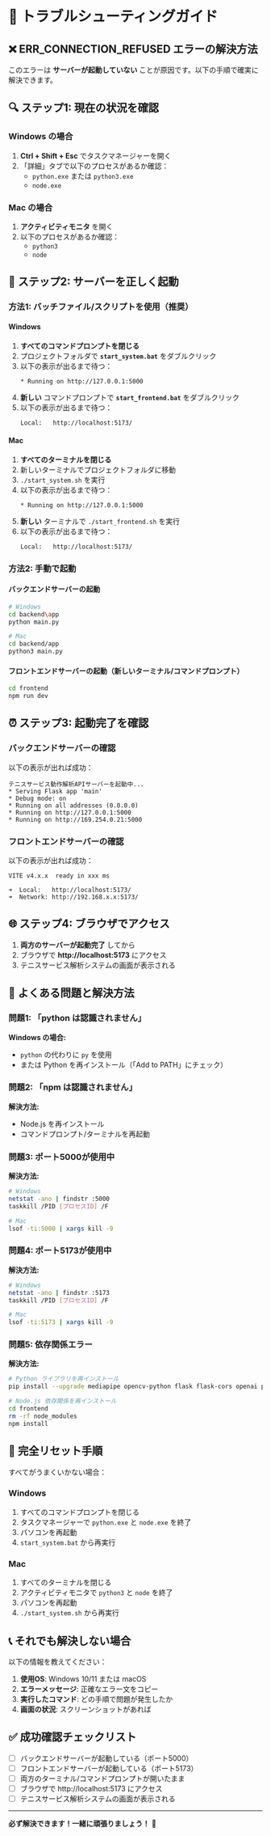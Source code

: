 # 🔧 トラブルシューティングガイド

## ❌ ERR_CONNECTION_REFUSED エラーの解決方法

このエラーは **サーバーが起動していない** ことが原因です。以下の手順で確実に解決できます。

## 🔍 ステップ1: 現在の状況を確認

### Windows の場合
1. **Ctrl + Shift + Esc** でタスクマネージャーを開く
2. 「詳細」タブで以下のプロセスがあるか確認：
   - `python.exe` または `python3.exe`
   - `node.exe`

### Mac の場合
1. **アクティビティモニタ** を開く
2. 以下のプロセスがあるか確認：
   - `python3`
   - `node`

## 🚀 ステップ2: サーバーを正しく起動

### 方法1: バッチファイル/スクリプトを使用（推奨）

#### Windows
1. **すべてのコマンドプロンプトを閉じる**
2. プロジェクトフォルダで **`start_system.bat`** をダブルクリック
3. 以下の表示が出るまで待つ：
   ```
   * Running on http://127.0.0.1:5000
   ```
4. **新しい** コマンドプロンプトで **`start_frontend.bat`** をダブルクリック
5. 以下の表示が出るまで待つ：
   ```
   Local:   http://localhost:5173/
   ```

#### Mac
1. **すべてのターミナルを閉じる**
2. 新しいターミナルでプロジェクトフォルダに移動
3. `./start_system.sh` を実行
4. 以下の表示が出るまで待つ：
   ```
   * Running on http://127.0.0.1:5000
   ```
5. **新しい** ターミナルで `./start_frontend.sh` を実行
6. 以下の表示が出るまで待つ：
   ```
   Local:   http://localhost:5173/
   ```

### 方法2: 手動で起動

#### バックエンドサーバーの起動
```bash
# Windows
cd backend\app
python main.py

# Mac
cd backend/app
python3 main.py
```

#### フロントエンドサーバーの起動（新しいターミナル/コマンドプロンプト）
```bash
cd frontend
npm run dev
```

## ⏰ ステップ3: 起動完了を確認

### バックエンドサーバーの確認
以下の表示が出れば成功：
```
テニスサービス動作解析APIサーバーを起動中...
* Serving Flask app 'main'
* Debug mode: on
* Running on all addresses (0.0.0.0)
* Running on http://127.0.0.1:5000
* Running on http://169.254.0.21:5000
```

### フロントエンドサーバーの確認
以下の表示が出れば成功：
```
VITE v4.x.x  ready in xxx ms

➜  Local:   http://localhost:5173/
➜  Network: http://192.168.x.x:5173/
```

## 🌐 ステップ4: ブラウザでアクセス

1. **両方のサーバーが起動完了** してから
2. ブラウザで **http://localhost:5173** にアクセス
3. テニスサービス解析システムの画面が表示される

## 🔧 よくある問題と解決方法

### 問題1: 「python は認識されません」
**Windows の場合:**
- `python` の代わりに `py` を使用
- または Python を再インストール（「Add to PATH」にチェック）

### 問題2: 「npm は認識されません」
**解決方法:**
- Node.js を再インストール
- コマンドプロンプト/ターミナルを再起動

### 問題3: ポート5000が使用中
**解決方法:**
```bash
# Windows
netstat -ano | findstr :5000
taskkill /PID [プロセスID] /F

# Mac
lsof -ti:5000 | xargs kill -9
```

### 問題4: ポート5173が使用中
**解決方法:**
```bash
# Windows
netstat -ano | findstr :5173
taskkill /PID [プロセスID] /F

# Mac
lsof -ti:5173 | xargs kill -9
```

### 問題5: 依存関係エラー
**解決方法:**
```bash
# Python ライブラリを再インストール
pip install --upgrade mediapipe opencv-python flask flask-cors openai python-dotenv requests

# Node.js 依存関係を再インストール
cd frontend
rm -rf node_modules
npm install
```

## 🔄 完全リセット手順

すべてがうまくいかない場合：

### Windows
1. すべてのコマンドプロンプトを閉じる
2. タスクマネージャーで `python.exe` と `node.exe` を終了
3. パソコンを再起動
4. `start_system.bat` から再実行

### Mac
1. すべてのターミナルを閉じる
2. アクティビティモニタで `python3` と `node` を終了
3. パソコンを再起動
4. `./start_system.sh` から再実行

## 📞 それでも解決しない場合

以下の情報を教えてください：

1. **使用OS**: Windows 10/11 または macOS
2. **エラーメッセージ**: 正確なエラー文をコピー
3. **実行したコマンド**: どの手順で問題が発生したか
4. **画面の状況**: スクリーンショットがあれば

## ✅ 成功確認チェックリスト

- [ ] バックエンドサーバーが起動している（ポート5000）
- [ ] フロントエンドサーバーが起動している（ポート5173）
- [ ] 両方のターミナル/コマンドプロンプトが開いたまま
- [ ] ブラウザで http://localhost:5173 にアクセス
- [ ] テニスサービス解析システムの画面が表示される

---

**必ず解決できます！一緒に頑張りましょう！** 🎾

